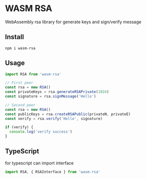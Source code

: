 # WASM RSA
WebAssembly rsa library for generate keys and sign/verify message

## Install
```shell
npm i wasm-rsa
```

## Usage
```javascript
import RSA from 'wasm-rsa'

// First peer
const rsa = new RSA()
const privateKeys = rsa.generateRSAPrivate(1024)
const signature = rsa.signMessage('Hello')

// Second peer
const rsa = new RSA()
const publicKeys = rsa.createRSAPublic(privateN, privateE)
const verify = rsa.verify('Hello', signature)

if (verify) {
  console.log('verify success')
}
```

## TypeScript

for typescript can import interface
```javascript
import RSA, { RSAInterface } from 'wasm-rsa'
```